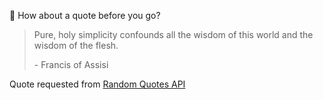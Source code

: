 📣 How about a quote before you go?

> Pure, holy simplicity confounds all the wisdom of this world and the wisdom of the flesh.
>
> <p>- Francis of Assisi</p>

Quote requested from [Random Quotes API](https://github.com/lukePeavey/quotable)
